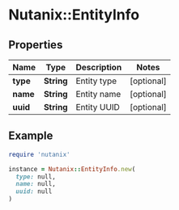 # Nutanix::EntityInfo

## Properties

| Name | Type | Description | Notes |
| ---- | ---- | ----------- | ----- |
| **type** | **String** | Entity type | [optional] |
| **name** | **String** | Entity name | [optional] |
| **uuid** | **String** | Entity UUID | [optional] |

## Example

```ruby
require 'nutanix'

instance = Nutanix::EntityInfo.new(
  type: null,
  name: null,
  uuid: null
)
```


